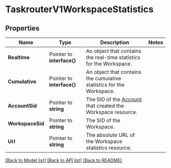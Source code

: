 # TaskrouterV1WorkspaceStatistics

## Properties

Name | Type | Description | Notes
------------ | ------------- | ------------- | -------------
**Realtime** | Pointer to **interface{}** | An object that contains the real-time statistics for the Workspace. |
**Cumulative** | Pointer to **interface{}** | An object that contains the cumulative statistics for the Workspace. |
**AccountSid** | Pointer to **string** | The SID of the [Account](https://www.twilio.com/docs/iam/api/account) that created the Workspace resource. |
**WorkspaceSid** | Pointer to **string** | The SID of the Workspace. |
**Url** | Pointer to **string** | The absolute URL of the Workspace statistics resource. |

[[Back to Model list]](../README.md#documentation-for-models) [[Back to API list]](../README.md#documentation-for-api-endpoints) [[Back to README]](../README.md)


